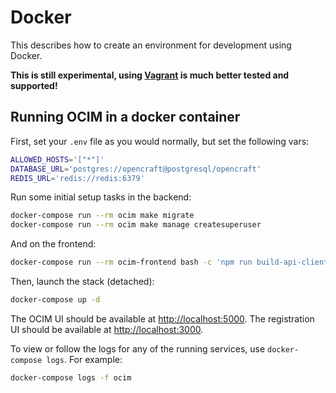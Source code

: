 # Docker

This describes how to create an environment for development using Docker.

**This is still experimental, using [Vagrant](../installation.md) is much better tested and supported!**

## Running OCIM in a docker container

First, set your `.env` file as you would normally,
but set the following vars:

```sh
ALLOWED_HOSTS='["*"]'
DATABASE_URL='postgres://opencraft@postgresql/opencraft'
REDIS_URL='redis://redis:6379'
```

Run some initial setup tasks in the backend:

```sh
docker-compose run --rm ocim make migrate
docker-compose run --rm ocim make manage createsuperuser
```

And on the frontend:

```sh
docker-compose run --rm ocim-frontend bash -c 'npm run build-api-client && npm install'
```

Then, launch the stack (detached):

```sh
docker-compose up -d
```

The OCIM UI should be available at <http://localhost:5000>.
The registration UI should be available at <http://localhost:3000>.

To view or follow the logs for any of the running services, use `docker-compose logs`.
For example:

```sh
docker-compose logs -f ocim
```
